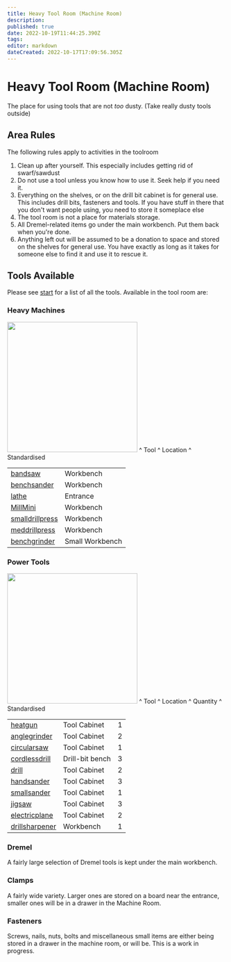 ```yaml
---
title: Heavy Tool Room (Machine Room)
description: 
published: true
date: 2022-10-19T11:44:25.390Z
tags: 
editor: markdown
dateCreated: 2022-10-17T17:09:56.305Z
---
```


# Heavy Tool Room (Machine Room)

The place for using tools that are not *too* dusty. (Take really dusty tools outside)

## Area Rules

The following rules apply to activities in the toolroom

1.  Clean up after yourself. This especially includes getting rid of swarf/sawdust
2.  Do not use a tool unless you know how to use it. Seek help if you need it.
3.  Everything on the shelves, or on the drill bit cabinet is for general use. This includes drill bits, fasteners and tools. If you have stuff in there that you don't want people using, you need to store it someplace else
4.  The tool room is not a place for materials storage.
5.  All Dremel-related items go under the main workbench. Put them back when you're done.
6.  Anything left out will be assumed to be a donation to space and stored on the shelves for general use. You have exactly as long as it takes for someone else to find it and use it to rescue it.

## Tools Available

Please see [start](/tools/start) for a list of all the tools. Available in the tool room are:

### Heavy Machines

<img src="/tools/machine_rooms.jpg" class="align-left" width="300" /> \^ Tool \^ Location \^ Standardised

|                                           |                 |
|:------------------------------------------|:----------------|
| [bandsaw](/tools/bandsaw)                 | Workbench       |
| [benchsander](/tools/benchsander)         | Workbench       |
| [lathe](/tools/lathe)                     | Entrance        |
| [MillMini](/tools/MillMini)               | Workbench       |
| [smalldrillpress](/tools/smalldrillpress) | Workbench       |
| [meddrillpress](/tools/meddrillpress)     | Workbench       |
| [benchgrinder](/tools/benchgrinder)       | Small Workbench |

### Power Tools

<img src="/tools/tool_room.jpg" class="align-left" width="300" /> \^ Tool \^ Location \^ Quantity \^ Standardised

|                                         |                 |     |
|:----------------------------------------|:----------------|:----|
| [heatgun](/tools/heatgun)               | Tool Cabinet    | 1   |
| [anglegrinder](/tools/anglegrinder)     | Tool Cabinet    | 2   |
| [circularsaw](/tools/circularsaw)       | Tool Cabinet    | 1   |
| [cordlessdrill](/tools/cordlessdrill)   | Drill-bit bench | 3   |
| [drill](/tools/drill)                   | Tool Cabinet    | 2   |
| [handsander](/tools/handsander)         | Tool Cabinet    | 3   |
| [smallsander](/tools/smallsander)       | Tool Cabinet    | 1   |
| [jigsaw](/tools/jigsaw)                 | Tool Cabinet    | 3   |
| [electricplane](/tools/electricplane)   | Tool Cabinet    | 2   |
| [drillsharpener](/tools/drillsharpener) | Workbench       | 1   |

### Dremel

A fairly large selection of Dremel tools is kept under the main workbench.

### Clamps

A fairly wide variety. Larger ones are stored on a board near the entrance, smaller ones will be in a drawer in the Machine Room.

### Fasteners

Screws, nails, nuts, bolts and miscellaneous small items are either being stored in a drawer in the machine room, or will be. This is a work in progress.

